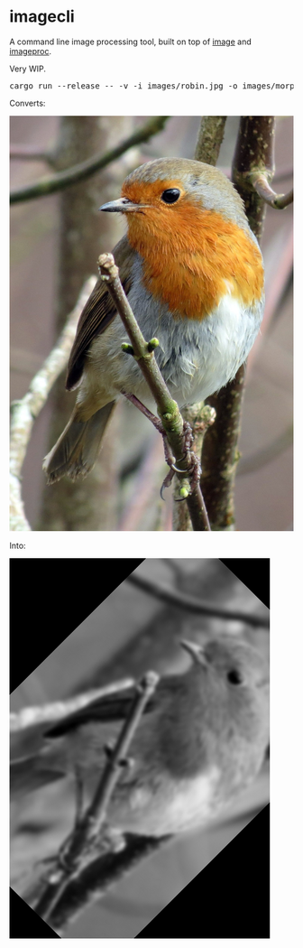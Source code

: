 imagecli
====

A command line image processing tool, built on top of [image](https://github.com/image-rs/image) and [imageproc](https://github.com/image-rs/imageproc).

Very WIP.

<pre>
cargo run --release -- -v -i images/robin.jpg -o images/morphed.png -p 'gray > gaussian 10.0 > scale 0.3'
</pre>

Converts:

<img src="images/robin.jpg" alt="Input"/>

Into:

<img src="images/morphed.png" alt="Output"/>
